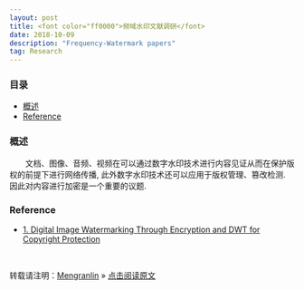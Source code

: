```yaml
---
layout: post
title: <font color="ff0000">频域水印文献调研</font>
date: 2018-10-09
description: "Frequency-Watermark papers"
tag: Research
---
```


### 目录

* [概述](#abstract)
* [Reference](#ref)

### <a name="abstract"></a>概述

&emsp;&emsp;文档、图像、音频、视频在可以通过数字水印技术进行内容见证从而在保护版权的前提下进行网络传播, 此外数字水印技术还可以应用于版权管理、篡改检测. 因此对内容进行加密是一个重要的议题. 


### <a name="ref"></a>Reference

- [1. Digital Image Watermarking Through Encryption and DWT for Copyright Protection](https://rd.springer.com/chapter/10.1007/978-981-10-8863-6_19)

<br>

转载请注明：[Mengranlin](https://lmrshare.github.io) » [点击阅读原文](https://lmrshare.github.io/2015/09/iOS9_Note/)
